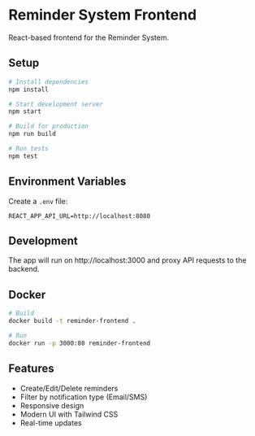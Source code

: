 # Reminder System Frontend

React-based frontend for the Reminder System.

## Setup

```bash
# Install dependencies
npm install

# Start development server
npm start

# Build for production
npm run build

# Run tests
npm test
```

## Environment Variables

Create a `.env` file:

```
REACT_APP_API_URL=http://localhost:8080
```

## Development

The app will run on http://localhost:3000 and proxy API requests to the backend.

## Docker

```bash
# Build
docker build -t reminder-frontend .

# Run
docker run -p 3000:80 reminder-frontend
```

## Features

- Create/Edit/Delete reminders
- Filter by notification type (Email/SMS)
- Responsive design
- Modern UI with Tailwind CSS
- Real-time updates

